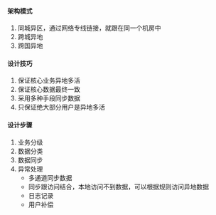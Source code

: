 #### 架构模式
1. 同城异区，通过网络专线链接，就跟在同一个机房中
2. 跨城异地
3. 跨国异地
#### 设计技巧
1. 保证核心业务异地多活
2. 保证核心数据最终一致
3. 采用多种手段同步数据
4. 只保证绝大部分用户是异地多活
#### 设计步骤
1. 业务分级
2. 数据分类
3. 数据同步
4. 异常处理
    * 多通道同步数据
    * 同步跟访问结合，本地访问不到数据，可以根据规则访问异地数据
    * 日志记录
    * 用户补偿